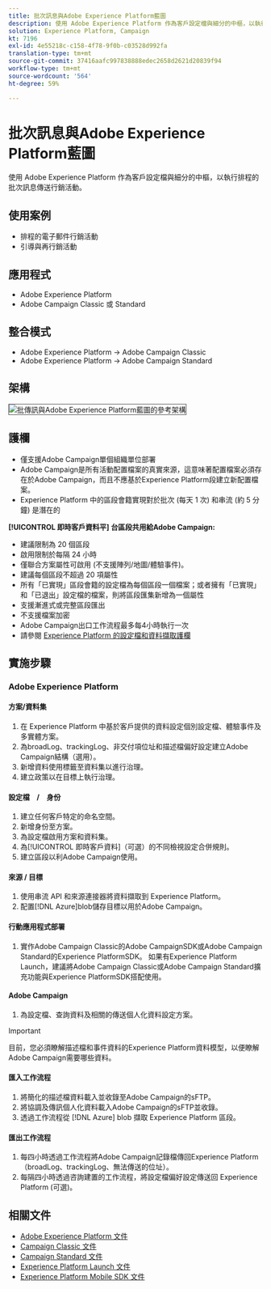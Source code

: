 ```yaml
---
title: 批次訊息與Adobe Experience Platform藍圖
description: 使用 Adobe Experience Platform 作為客戶設定檔與細分的中樞，以執行排程的批次訊息傳送行銷活動。
solution: Experience Platform, Campaign
kt: 7196
exl-id: 4e55218c-c158-4f78-9f0b-c03528d992fa
translation-type: tm+mt
source-git-commit: 37416aafc997838888edec2658d2621d20839f94
workflow-type: tm+mt
source-wordcount: '564'
ht-degree: 59%

---
```


# 批次訊息與Adobe Experience Platform藍圖

使用 Adobe Experience Platform 作為客戶設定檔與細分的中樞，以執行排程的批次訊息傳送行銷活動。

## 使用案例

* 排程的電子郵件行銷活動
* 引導與再行銷活動

## 應用程式

* Adobe Experience Platform
* Adobe Campaign Classic 或 Standard

## 整合模式

* Adobe Experience Platform → Adobe Campaign Classic
* Adobe Experience Platform → Adobe Campaign Standard

## 架構

<img src="assets/aepbatch.svg" alt="批傳訊與Adobe Experience Platform藍圖的參考架構" style="border:1px solid #4a4a4a" />

## 護欄

* 僅支援Adobe Campaign單個組織單位部署
* Adobe Campaign是所有活動配置檔案的真實來源，這意味著配置檔案必須存在於Adobe Campaign，而且不應基於Experience Platform段建立新配置檔案。
* Experience Platform 中的區段會籍實現對於批次 (每天 1 次) 和串流 (約 5 分鐘) 是潛在的

**[!UICONTROL 即時客戶資料平] 台區段共用給Adobe Campaign:**

* 建議限制為 20 個區段
* 啟用限制於每隔 24 小時
* 僅聯合方案屬性可啟用 (不支援陣列/地圖/體驗事件)。
* 建議每個區段不超過 20 項屬性
* 所有「已實現」區段會籍的設定檔為每個區段一個檔案；或者擁有「已實現」和「已退出」設定檔的檔案，則將區段匯集新增為一個屬性
* 支援漸進式或完整區段匯出
* 不支援檔案加密
* Adobe Campaign出口工作流程最多每4小時執行一次
* 請參閱 [Experience Platform 的設定檔和資料擷取護欄](https://experienceleague.adobe.com/docs/experience-platform/profile/guardrails.html?lang=zh-Hant)

## 實施步驟

### Adobe Experience Platform

#### 方案/資料集

1. 在 Experience Platform 中基於客戶提供的資料設定個別設定檔、體驗事件及多實體方案。
1. 為broadLog、trackingLog、非交付項位址和描述檔偏好設定建立Adobe Campaign結構（選用）。
1. 新增資料使用標籤至資料集以進行治理。
1. 建立政策以在目標上執行治理。

#### 設定檔　/　身份

1. 建立任何客戶特定的命名空間。
1. 新增身份至方案。
1. 為設定檔啟用方案和資料集。
1. 為[!UICONTROL 即時客戶資料]（可選）的不同檢視設定合併規則。
1. 建立區段以利Adobe Campaign使用。

#### 來源 / 目標

1. 使用串流 API 和來源連接器將資料擷取到 Experience Platform。
1. 配置[!DNL Azure]blob儲存目標以用於Adobe Campaign。

#### 行動應用程式部署

1. 實作Adobe Campaign Classic的Adobe CampaignSDK或Adobe Campaign Standard的Experience PlatformSDK。 如果有Experience Platform Launch，建議將Adobe Campaign Classic或Adobe Campaign Standard擴充功能與Experience PlatformSDK搭配使用。

#### Adobe Campaign

1. 為設定檔、查詢資料及相關的傳送個人化資料設定方案。

>[!IMPORTANT]
>
>目前，您必須瞭解描述檔和事件資料的Experience Platform資料模型，以便瞭解Adobe Campaign需要哪些資料。

#### 匯入工作流程

1. 將簡化的描述檔資料載入並收錄至Adobe Campaign的sFTP。
1. 將協調及傳訊個人化資料載入Adobe Campaign的sFTP並收錄。
1. 透過工作流程從 [!DNL Azure] blob 擷取 Experience Platform 區段。

#### 匯出工作流程

1. 每四小時透過工作流程將Adobe Campaign記錄檔傳回Experience Platform（broadLog、trackingLog、無法傳送的位址）。
1. 每隔四小時透過咨詢建置的工作流程，將設定檔偏好設定傳送回 Experience Platform (可選)。


## 相關文件

* [Adobe Experience Platform 文件](https://experienceleague.adobe.com/docs/experience-platform.html?lang=zh-Hant)
* [Campaign Classic 文件](https://experienceleague.adobe.com/docs/campaign-classic.html?lang=zh-Hant)
* [Campaign Standard 文件](https://experienceleague.adobe.com/docs/campaign-standard.html?lang=zh-Hant)
* [Experience Platform Launch 文件](https://experienceleague.adobe.com/docs/launch.html?lang=zh-Hant)
* [Experience Platform Mobile SDK 文件](https://experienceleague.adobe.com/docs/mobile.html?lang=zh-Hant)
